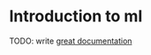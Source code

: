 # Introduction to ml

TODO: write [great documentation](http://jacobian.org/writing/great-documentation/what-to-write/)
